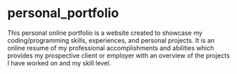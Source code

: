 # personal_portfolio
This personal online portfolio is a website created to showcase my coding/programming skills, experiences, and personal projects. It is an online resume of my professional accomplishments and abilities which provides my prospective client or employer with an overview of the projects I have worked on and my skill level.